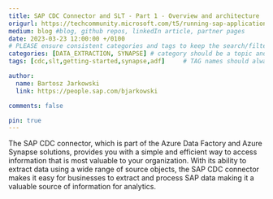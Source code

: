 ```yaml
---
title: SAP CDC Connector and SLT - Part 1 - Overview and architecture
origurl: https://techcommunity.microsoft.com/t5/running-sap-applications-on-the/sap-cdc-connector-and-slt-part-1-overview-and-architecture/ba-p/3775190
medium: blog #blog, github repos, linkedIn article, partner pages
date: 2023-03-23 12:00:00 +/0100
# PLEASE ensure consistent categories and tags to keep the search/filtering meaningful!
categories: [DATA_EXTRACTION, SYNAPSE] # category should be a topic and sub-category primary product
tags: [cdc,slt,getting-started,synapse,adf]     # TAG names should always be lowercase

author:
  name: Bartosz Jarkowski
  link: https://people.sap.com/bjarkowski

comments: false

pin: true
---
```

The SAP CDC connector, which is part of the Azure Data Factory and Azure Synapse solutions, provides you with a simple and efficient way to access information that is most valuable to your organization. With its ability to extract data using a wide range of source objects, the SAP CDC connector makes it easy for businesses to extract and process SAP data making it a valuable source of information for analytics.
